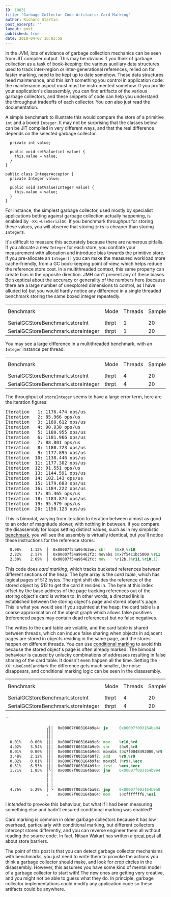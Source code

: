```yaml
---
ID: 10831
title: 'Garbage Collector Code Artifacts: Card Marking'
author: Richard Startin
post_excerpt: ""
layout: post
published: true
date: 2018-04-07 16:03:58
---
```

In the JVM, lots of evidence of garbage collection mechanics can be seen from JIT compiler output. This may be obvious if you think of garbage collection as a task of book-keeping: the various auxiliary data structures used to track inter-region or inter-generational references, relied on for faster marking, need to be kept up to date somehow. These data structures need maintenance, and this isn't something you control in application code: the maintenance aspect must must be instrumented somehow. If you profile your application's disassembly, you can find artifacts of the various garbage collectors, and these snippets of code can help you understand the throughput tradeoffs of each collector. You <em>can</em> also just read the documentation. 

A simple benchmark to illustrate this would compare the store of a primitive `int` and a boxed `Integer`. It may not be surprising that the classes below can be JIT compiled in very different ways, and that the real difference depends on the selected garbage collector.

```javapublic class IntAcceptor {
  private int value;

  public void setValue(int value) {
    this.value = value;
  }
}

public class IntegerAcceptor {
  private Integer value;

  public void setValue(Integer value) {
    this.value = value;
  }
}
```

For instance, the simplest garbage collector, used mostly by specialist applications betting against garbage collection actually happening, is enabled by `-XX:+UseSerialGC`. If you benchmark throughput for storing these values, you will observe  that storing `int`s is cheaper than storing `Integer`s.

It's difficult to measure this accurately because there are numerous pitfalls. If you allocate a new `Integer` for each store, you conflate your measurement with allocation and introduce bias towards the primitive store. If you pre-allocate an `Integer[]` you can make the measured workload more cache-friendly, from a GC book-keeping point of view, which helps reduce the reference store cost. In a multithreaded context, this same property can create bias in the opposite direction. JMH can't prevent any of these biases. Be skeptical about the accuracy or generality of the numbers here (because there are a large number of unexplored dimensions to control, as I have alluded to) but you would hardly notice any difference in a single threaded benchmark storing the same boxed integer repeatedly.

<div class="table-holder">
<table class="table table-bordered table-hover table-condensed">
<tbody><tr>
<td>Benchmark</td>
<td>Mode</td>
<td>Threads</td>
<td>Samples</td>
<td>Score</td>
<td>Score Error (99.9%)</td>
<td>Unit</td>
</tr>
<tr>
<td>SerialGCStoreBenchmark.storeInt</td>
<td>thrpt</td>
<td>1</td>
<td>20</td>
<td>395.370723</td>
<td>10.092432</td>
<td>ops/us</td>
</tr>
<tr>
<td>SerialGCStoreBenchmark.storeInteger</td>
<td>thrpt</td>
<td>1</td>
<td>20</td>
<td>277.329797</td>
<td>18.036629</td>
<td>ops/us</td>
</tr>
</tbody></table>
</div>

You may see a large difference in a multithreaded benchmark, with an `Integer` instance per thread.

<div class="table-holder">
<table class="table table-bordered table-hover table-condensed">
<tbody><tr>
<td>Benchmark</td>
<td>Mode</td>
<td>Threads</td>
<td>Samples</td>
<td>Score</td>
<td>Score Error (99.9%)</td>
<td>Unit</td>
</tr>
<tr>
<td>SerialGCStoreBenchmark.storeInt</td>
<td>thrpt</td>
<td>4</td>
<td>20</td>
<td>1467.401084</td>
<td>5.917960</td>
<td>ops/us</td>
</tr>
<tr>
<td>SerialGCStoreBenchmark.storeInteger</td>
<td>thrpt</td>
<td>4</td>
<td>20</td>
<td>793.880064</td>
<td>459.304449</td>
<td>ops/us</td>
</tr>
</tbody></table>
</div>

The throughput of `storeInteger` seems to have a large error term, here are the iteration figures:

<pre>
Iteration   1: 1176.474 ops/us
Iteration   2: 85.966 ops/us
Iteration   3: 1180.612 ops/us
Iteration   4: 90.930 ops/us
Iteration   5: 1180.955 ops/us
Iteration   6: 1181.966 ops/us
Iteration   7: 88.801 ops/us
Iteration   8: 1180.723 ops/us
Iteration   9: 1177.895 ops/us
Iteration  10: 1138.446 ops/us
Iteration  11: 1177.302 ops/us
Iteration  12: 91.551 ops/us
Iteration  13: 1144.591 ops/us
Iteration  14: 102.143 ops/us
Iteration  15: 1179.683 ops/us
Iteration  16: 1184.222 ops/us
Iteration  17: 85.365 ops/us
Iteration  18: 1183.874 ops/us
Iteration  19: 95.979 ops/us
Iteration  20: 1150.123 ops/us
</pre>

This is bimodal, varying from iteration to iteration between almost as good to an order of magnitude slower, with nothing in between. If you compare the disassembly for loops setting distinct values, such as in my simplistic <a href="https://github.com/richardstartin/runtime-benchmarks/blob/master/src/main/java/com/openkappa/runtime/gc/SerialGCStoreBenchmark.java" rel="noopener" target="_blank">benchmark</a>, you will see the assembly is virtually identical, but you'll notice these instructions for the reference stores:

```asm
  0.98%    1.12%  │  0x00007f54a96462ee: shr    $0x9,%r10
  2.22%    2.17%  │  0x00007f54a96462f2: movabs $0x7f54c1bc5000,%r11
  2.30%    2.69%  │  0x00007f54a96462fc: mov    %r12b,(%r11,%r10,1) 
```

This code does <em>card marking</em>, which tracks bucketed references between different sections of the heap. The byte array is the <em>card table</em>, which has logical pages of 512 bytes. The right shift divides the reference of the stored object by 512 to get the card it resides in. The byte at this index offset by the base address of the page tracking references out of the storing object's card is written to. In other words, a directed link is established between the storing object's page and stored object's page. This is what you would see if you squinted at the heap: the card table is a coarse approximation of the object graph which allows false positives (referenced pages may contain dead references) but no false negatives. 

The writes to the card table are volatile, and the card table is shared between threads, which can induce false sharing when objects in adjacent pages are stored in objects residing in the same page, and the stores happen on different threads. You can use <a href="https://blogs.oracle.com/dave/false-sharing-induced-by-card-table-marking">conditional marking</a> to avoid this because the stored object's page is often already marked. The bimodal behaviour is caused by unlucky combinations of addresses resulting in false sharing of the card table. It doesn't even happen all the time. Setting the `-XX:+UseCondCardMark` the difference gets much smaller, the noise disappears, and conditional marking logic can be seen in the disassembly.


<div class="table-holder">
<table class="table table-bordered table-hover table-condensed">
<tbody><tr>
<td>Benchmark</td>
<td>Mode</td>
<td>Threads</td>
<td>Samples</td>
<td>Score</td>
<td>Score Error (99.9%)</td>
<td>Unit</td>
</tr>
<tr>
<td>SerialGCStoreBenchmark.storeInt</td>
<td>thrpt</td>
<td>4</td>
<td>20</td>
<td>1467.464828</td>
<td>12.866720</td>
<td>ops/us</td>
</tr>
<tr>
<td>SerialGCStoreBenchmark.storeInteger</td>
<td>thrpt</td>
<td>4</td>
<td>20</td>
<td>1114.612419</td>
<td>6.960193</td>
<td>ops/us</td>
</tr>
</tbody></table>
```

```asm
                  ╭││  0x00007f003164b9e4: je     0x00007f003164ba04 
                  │││                                                
                  │││                                               
  0.01%    0.00%  │││  0x00007f003164b9e6: mov    %r10,%r8
  4.92%    3.54%  │││  0x00007f003164b9e9: shr    $0x9,%r8
  0.01%    0.00%  │││  0x00007f003164b9ed: movabs $0x7f0048492000,%r9
  3.48%    2.12%  │││  0x00007f003164b9f7: add    %r8,%r9
  0.02%    0.01%  │││  0x00007f003164b9fa: movsbl (%r9),%ecx
  6.51%    6.53%  │││  0x00007f003164b9fe: test   %ecx,%ecx
  1.71%    1.85%  │╰│  0x00007f003164ba00: jne    0x00007f003164b994
                  │ │                                               
                  │ │                                               
                  │ │                                               
  4.76%    5.29%  │ ╰  0x00007f003164ba02: jmp    0x00007f003164b9a0
                  ↘    0x00007f003164ba04: mov    $0xfffffff6,%esi

```

I <em>intended</em> to provoke this behaviour, but what if I had been measuring something else and hadn't ensured conditional marking was enabled?

Card marking is common in older garbage collectors because it has low overhead, particularly with conditional marking, but different collectors intercept stores differently, and you can reverse engineer them all without reading the source code. In fact, Nitsan Wakart has written a <a href="http://psy-lob-saw.blogspot.co.uk/2014/10/the-jvm-write-barrier-card-marking.html" rel="noopener" target="_blank">great post</a> all about store barriers. 

The point of this post is that you can detect garbage collector mechanisms with benchmarks, you just need to write them to provoke the actions you think a garbage collector should make, and look for crop circles in the disassembly. However, this assumes you have some kind of mental model of a garbage collector to start with! The new ones are getting very creative, and you might not be able to guess what they do. In principle, garbage collector implementations could modify any application code so these artifacts could be anywhere.